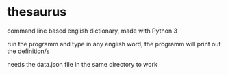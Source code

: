 # thesaurus
command line based english dictionary, made with Python 3

run the programm and type in any english word, the programm will print out the definition/s

needs the data.json file in the same directory to work
